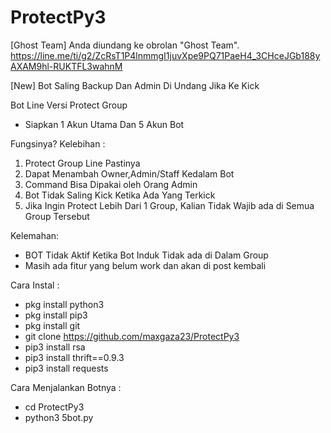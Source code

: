 # ProtectPy3

[Ghost Team] Anda diundang ke obrolan "Ghost Team".
https://line.me/ti/g2/ZcRsT1P4lnmmgI1juvXpe9PQ71PaeH4_3CHceJGb188yAXAM9hl-RUKTFL3wahnM

[New] Bot Saling Backup Dan Admin Di Undang Jika Ke Kick

Bot Line Versi Protect Group
- Siapkan 1 Akun Utama Dan 5 Akun Bot

Fungsinya?
Kelebihan :
1. Protect Group Line Pastinya
2. Dapat Menambah Owner,Admin/Staff Kedalam Bot
3. Command Bisa Dipakai oleh Orang Admin
4. Bot Tidak Saling Kick Ketika Ada Yang Terkick
5. Jika Ingin Protect Lebih Dari 1 Group, Kalian Tidak Wajib ada di Semua Group Tersebut

Kelemahan:
- BOT Tidak Aktif Ketika Bot Induk Tidak ada di Dalam Group
- Masih ada fitur yang belum work dan akan di post kembali

Cara Instal :
- pkg install python3
- pkg install pip3
- pkg install git
- git clone https://github.com/maxgaza23/ProtectPy3
- pip3 install rsa
- pip3 install thrift==0.9.3
- pip3 install requests

Cara Menjalankan Botnya :
- cd ProtectPy3
- python3 5bot.py

